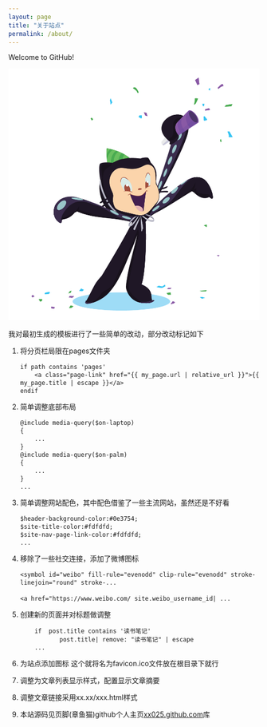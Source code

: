 ```yaml
---
layout: page
title: "关于站点"
permalink: /about/
---  
```

Welcome to GitHub!

![w7lr1x.png](..\pages\w7lr1x.png)

<!--  bundle exec jekyll serve -->


我对最初生成的模板进行了一些简单的改动，部分改动标记如下

1. 将分页栏局限在pages文件夹
    ```
    if path contains 'pages' 
        <a class="page-link" href="{{ my_page.url | relative_url }}">{{ my_page.title | escape }}</a>
    endif 
    ```
2. 简单调整底部布局
    ```
    @include media-query($on-laptop)
    {
        ...
    }
    @include media-query($on-palm)
    {
        ...
    }
    ...
    ```
3. 简单调整网站配色，其中配色借鉴了一些主流网站，虽然还是不好看
    ```    
    $header-background-color:#0e3754;
    $site-title-color:#fdfdfd;
    $site-nav-page-link-color:#fdfdfd;
    ...
    ```
4. 移除了一些社交连接，添加了微博图标
    ```
    <symbol id="weibo" fill-rule="evenodd" clip-rule="evenodd" stroke-linejoin="round" stroke-...

    <a href="https://www.weibo.com/ site.weibo_username_id| ...                

    ```
5. 创建新的页面并对标题做调整
    ```
        if  post.title contains '读书笔记' 
               post.title| remove: "读书笔记" | escape
        ...
    ```
6. 为站点添加图标
    这个就将名为favicon.ico文件放在根目录下就行
7. 调整为文章列表显示样式，配置显示文章摘要
8. 调整文章链接采用xx.xx/xxx.html样式


9. 本站源码见页脚(章鱼猫)github个人主页[xx025.github.com](xx025.github.com)库
